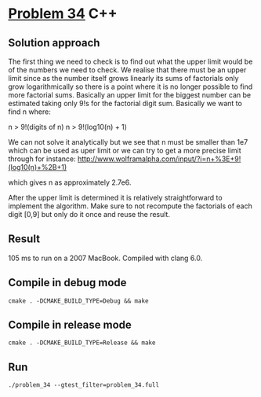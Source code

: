 # [Problem 34](https://projecteuler.net/problem=34) C++

## Solution approach
The first thing we need to check is to find out what the upper limit would be of the numbers we need to check. We realise that there must be an upper limit since as the number itself grows linearly its sums of factorials only grow logarithmically so there is a point where it is no longer possible to find more factorial sums. Basically an upper limit for the biggest number can be estimated taking only 9!s for the factorial digit sum. Basically we want to find n where:

n > 9!(digits of n)
n > 9!(log10(n) + 1)

We can not solve it analytically but we see that n must be smaller than 1e7 which can be used as uper limit or we can try to get a more precise limit through for instance:
http://www.wolframalpha.com/input/?i=n+%3E+9!(log10(n)+%2B+1)

which gives n as approximately 2.7e6.

After the upper limit is determined it is relatively straightforward to implement the algorithm. Make sure to not recompute the factorials of each digit [0,9] but only do it once and reuse the result. 

## Result
105 ms to run on a 2007 MacBook. Compiled with clang 6.0.

## Compile in debug mode

```cmake . -DCMAKE_BUILD_TYPE=Debug && make```

## Compile in release mode

```cmake . -DCMAKE_BUILD_TYPE=Release && make```

## Run

```./problem_34 --gtest_filter=problem_34.full```


